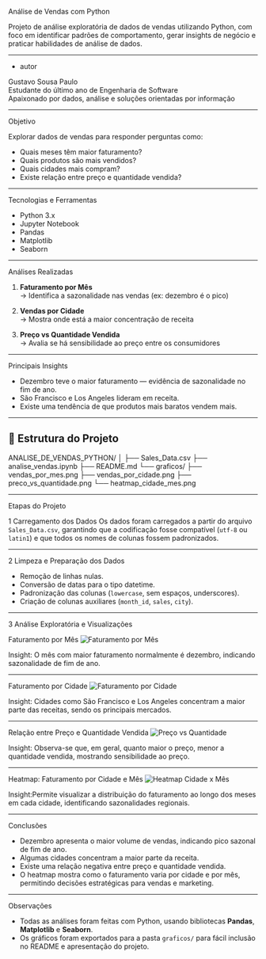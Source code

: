 Análise de Vendas com Python

Projeto de análise exploratória de dados de vendas utilizando Python, com foco em identificar padrões de comportamento, gerar insights de negócio e praticar habilidades de análise de dados.

---

- autor

Gustavo Sousa Paulo  
Estudante do último ano de Engenharia de Software  
Apaixonado por dados, análise e soluções orientadas por informação

---

 Objetivo

Explorar dados de vendas para responder perguntas como:

- Quais meses têm maior faturamento?
- Quais produtos são mais vendidos?
- Quais cidades mais compram?
- Existe relação entre preço e quantidade vendida?

---

 Tecnologias e Ferramentas

- Python 3.x  
- Jupyter Notebook  
- Pandas  
- Matplotlib  
- Seaborn  

---

Análises Realizadas

1. **Faturamento por Mês**  
   → Identifica a sazonalidade nas vendas (ex: dezembro é o pico)

2. **Vendas por Cidade**  
   → Mostra onde está a maior concentração de receita


3. **Preço vs Quantidade Vendida**  
   → Avalia se há sensibilidade ao preço entre os consumidores

---

 Principais Insights

- Dezembro teve o maior faturamento — evidência de sazonalidade no fim de ano.
- São Francisco e Los Angeles lideram em receita.
- Existe uma tendência de que produtos mais baratos vendem mais.

---

## 📁 Estrutura do Projeto

ANALISE_DE_VENDAS_PYTHON/
│
├── Sales_Data.csv
├── analise_vendas.ipynb
├── README.md
└── graficos/
├── vendas_por_mes.png
├── vendas_por_cidade.png
├── preco_vs_quantidade.png
└── heatmap_cidade_mes.png                


---

 Etapas do Projeto

1️ Carregamento dos Dados
Os dados foram carregados a partir do arquivo `Sales_Data.csv`, garantindo que a codificação fosse compatível (`utf-8` ou `latin1`) e que todos os nomes de colunas fossem padronizados.

---

2 Limpeza e Preparação dos Dados
- Remoção de linhas nulas.
- Conversão de datas para o tipo datetime.
- Padronização das colunas (`lowercase`, sem espaços, underscores).
- Criação de colunas auxiliares (`month_id`, `sales`, `city`).

---
3️ Análise Exploratória e Visualizações


 Faturamento por Mês
![Faturamento por Mês](graficos/vendas_por_mes.png)

Insight: O mês com maior faturamento normalmente é dezembro, indicando sazonalidade de fim de ano.

---

Faturamento por Cidade
![Faturamento por Cidade](graficos/vendas_por_cidade.png)

Insight: Cidades como São Francisco e Los Angeles concentram a maior parte das receitas, sendo os principais mercados.

---

 Relação entre Preço e Quantidade Vendida
![Preço vs Quantidade](graficos/preco_vs_quantidade.png)

Insight: Observa-se que, em geral, quanto maior o preço, menor a quantidade vendida, mostrando sensibilidade ao preço.

---

Heatmap: Faturamento por Cidade e Mês
![Heatmap Cidade x Mês](graficos/heatmap_cidade_mes.png)

Insight:Permite visualizar a distribuição do faturamento ao longo dos meses em cada cidade, identificando sazonalidades regionais.

---

 Conclusões
- Dezembro apresenta o maior volume de vendas, indicando pico sazonal de fim de ano.
- Algumas cidades concentram a maior parte da receita.
- Existe uma relação negativa entre preço e quantidade vendida.
- O heatmap mostra como o faturamento varia por cidade e por mês, permitindo decisões estratégicas para vendas e marketing.

---

 Observações
- Todas as análises foram feitas com Python, usando bibliotecas **Pandas**, **Matplotlib** e **Seaborn**.
- Os gráficos foram exportados para a pasta `graficos/` para fácil inclusão no README e apresentação do projeto.
